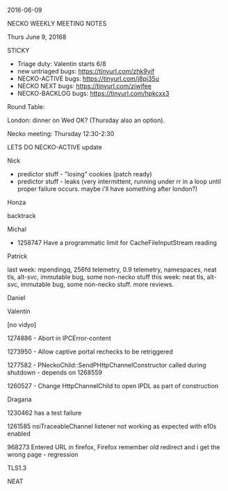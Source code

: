 2016-06-09

NECKO WEEKLY MEETING NOTES

Thurs June 9, 20168

STICKY

- Triage duty: Valentin starts 6/8
-  new untriaged bugs: https://tinyurl.com/zhk9yjf
- NECKO-ACTIVE bugs: https://tinyurl.com/j8pj35u
- NECKO NEXT bugs: https://tinyurl.com/zjwjfee
- NECKO-BACKLOG bugs:  https://tinyurl.com/hpkcxx3

Round Table:

London:  dinner on Wed OK? (Thursday also an option).

Necko meeting: Thursday 12:30-2:30

LETS DO NECKO-ACTIVE update

Nick

 - predictor stuff - "losing" cookies (patch ready)
 - predictor stuff - leaks (very intermittent, running under rr in a loop until proper failure occurs. maybe i'll have something after london?)

Honza

backtrack

Michal

  - 1258747 Have a programmatic limit for CacheFileInputStream reading

Patrick

  last week: mpendingq, 256fd telemetry, 0.9 telemetry, namespaces, neat tls, alt-svc, immutable bug, some non-necko stuff
  this week: neat tls, alt-svc, immutable bug, some non-necko stuff. more reviews.

Daniel

Valentin

[no vidyo]

1274886 - Abort in IPCError-content

1273950 - Allow captive portal rechecks to be retriggered

1277582 - PNeckoChild::SendPHttpChannelConstructor called during shutdown - depends on 1268559

1260527 - Change HttpChannelChild to open IPDL as part of construction

Dragana

1230462  has a test failure

1261585 nsiTraceableChannel listener not working as expected with e10s enabled

968273 Entered URL in firefox, Firefox remember old redirect and i get the wrong page      - regression

TLS1.3

NEAT

